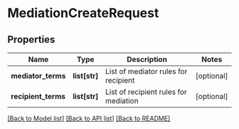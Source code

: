 # MediationCreateRequest

## Properties
Name | Type | Description | Notes
------------ | ------------- | ------------- | -------------
**mediator_terms** | **list[str]** | List of mediator rules for recipient | [optional] 
**recipient_terms** | **list[str]** | List of recipient rules for mediation | [optional] 

[[Back to Model list]](../README.md#documentation-for-models) [[Back to API list]](../README.md#documentation-for-api-endpoints) [[Back to README]](../README.md)


